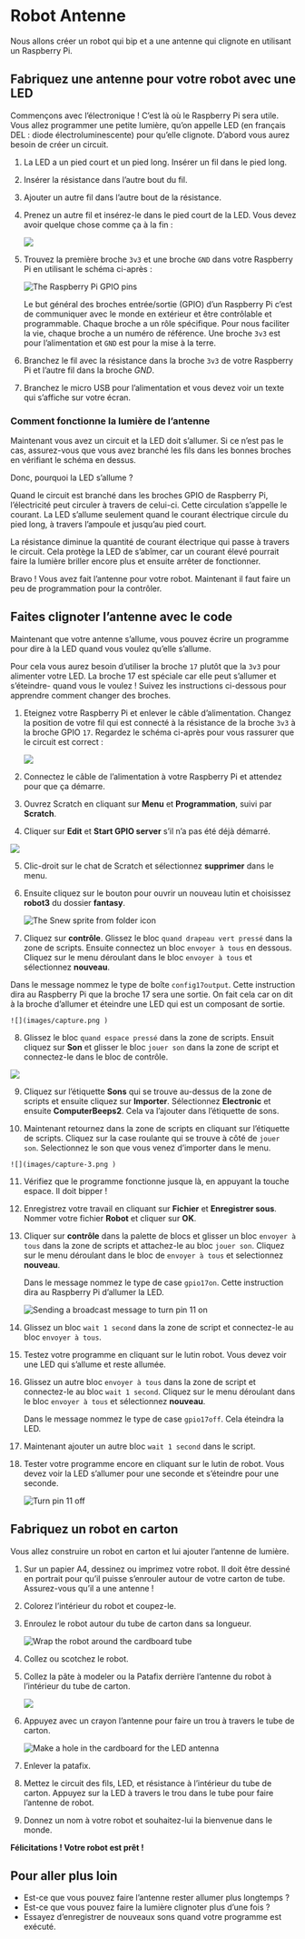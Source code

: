 # Robot Antenne

Nous allons créer un robot qui bip et a une antenne qui clignote en utilisant un Raspberry Pi.

## Fabriquez une antenne pour votre robot avec une LED

Commençons avec l’électronique ! C’est là où le Raspberry Pi sera utile. Vous allez programmer une petite lumière, qu’on appelle LED (en français DEL : diode électroluminescente) pour qu’elle clignote. D’abord vous aurez besoin de créer un circuit.

1.  La LED a un pied court et un pied long. Insérer un fil dans le pied long.

2.  Insérer la résistance dans l’autre bout du fil.

3.  Ajouter un autre fil dans l’autre bout de la résistance.

4.  Prenez un autre fil et insérez-le dans le pied court de la LED. Vous devez avoir quelque chose comme ça à la fin :

    ![](images/led-wired.png)

5.  Trouvez la première broche `3v3` et une broche `GND` dans votre Raspberry Pi en utilisant le schéma ci-après :

    ![](images/gpio.png "The Raspberry Pi GPIO pins")

    Le but général des broches entrée/sortie (GPIO) d’un Raspberry Pi c’est de communiquer avec le monde en extérieur et être contrôlable et programmable.  Chaque broche a un rôle spécifique. Pour nous faciliter la vie, chaque broche a un numéro de référence. Une broche `3v3` est pour l’alimentation et `GND` est pour la mise à la terre.

6.  Branchez le fil avec la résistance dans la broche `3v3` de votre Raspberry Pi et l’autre fil dans la broche *GND*.

7.  Branchez le micro USB pour l’alimentation et vous devez voir un texte qui s’affiche sur votre écran.

### Comment fonctionne la lumière de l’antenne

Maintenant vous avez un circuit et la LED doit s’allumer. Si ce n’est pas le cas, assurez-vous que vous avez branché les fils dans les bonnes broches en vérifiant le schéma en dessus. 

Donc, pourquoi la LED s’allume ?

Quand le circuit est branché dans les broches GPIO de Raspberry Pi, l’électricité peut circuler à travers de celui-ci. Cette circulation s’appelle le courant. La LED s’allume seulement quand le courant électrique circule du pied long, à travers l’ampoule et jusqu’au pied court. 

La résistance diminue la quantité de courant électrique qui passe à travers le circuit. Cela protège la LED de s’abîmer, car un courant élevé pourrait faire la lumière briller encore plus et ensuite arrêter de fonctionner.

Bravo ! Vous avez fait l’antenne pour votre robot. Maintenant il faut faire un peu de programmation pour la contrôler. 

## Faites clignoter l’antenne avec le code

Maintenant que votre antenne s’allume, vous pouvez écrire un programme pour dire à la LED quand vous voulez qu’elle s’allume.

Pour cela vous aurez besoin d’utiliser la broche `17` plutôt que la `3v3` pour alimenter votre LED. La broche 17 est spéciale car elle peut s’allumer et s’éteindre- quand vous le voulez ! Suivez les instructions ci-dessous pour apprendre comment changer des broches.

1.  Eteignez votre Raspberry Pi et enlever le câble d’alimentation. Changez la position de votre fil qui est connecté à la résistance de la broche `3v3` à la broche GPIO `17`. Regardez le schéma ci-après pour vous rassurer que le circuit est correct :

    ![](images/finished-circuit.png)

2.  Connectez le câble de l’alimentation à votre Raspberry Pi et attendez pour que ça démarre.

3.  Ouvrez Scratch en cliquant sur **Menu** et **Programmation**, suivi par **Scratch**.

4.  Cliquer sur **Edit** et **Start GPIO server** s’il n’a pas été déjà démarré.

 ![](images/gpio-server.png )
 
5. Clic-droit sur le chat de Scratch et sélectionnez **supprimer** dans le menu.

6.  Ensuite cliquez sur le bouton pour ouvrir un nouveau lutin et choisissez **robot3** du dossier **fantasy**.

    ![](images/new_sprite.png "The Snew sprite from folder icon")

7.  Cliquez sur **contrôle**. Glissez le bloc `quand drapeau vert pressé` dans la zone de scripts. Ensuite connectez un bloc `envoyer à tous` en dessous. Cliquez sur le menu déroulant dans le bloc `envoyer à tous` et sélectionnez **nouveau**.

Dans le message nommez le type de boîte `config17output`. Cette instruction dira au Raspberry Pi que la broche 17 sera une sortie. On fait cela car on dit à la broche d’allumer et éteindre une LED qui est un composant de sortie.  

    ![](images/capture.png )

8.  Glissez le bloc `quand espace pressé` dans la zone de scripts. Ensuit cliquez sur **Son** et glisser le bloc `jouer son` dans la zone de script et connectez-le dans le bloc de contrôle. 

![](images/capture-2.png )

9.  Cliquez sur l’étiquette **Sons** qui se trouve au-dessus de la zone de scripts et ensuite cliquez sur **Importer**. Sélectionnez **Electronic** et ensuite **ComputerBeeps2**. Cela va l’ajouter dans l’étiquette de sons. 

10.  Maintenant retournez dans la zone de scripts en cliquant sur l’étiquette de scripts. Cliquez sur la case roulante qui se trouve à côté de `jouer son`. Selectionnez le son que vous venez d’importer dans le menu.

    ![](images/capture-3.png )

11. Vérifiez que le programme fonctionne jusque là, en appuyant la touche espace. Il doit bipper !

12. Enregistrez votre travail en cliquant sur **Fichier** et **Enregistrer sous**. Nommer votre fichier **Robot** et cliquer sur **OK**.

13.	Cliquer sur **contrôle** dans la palette de blocs et glisser un bloc `envoyer à tous` dans la zone de scripts et attachez-le au bloc `jouer son`. Cliquez sur le menu déroulant dans le bloc de `envoyer à tous` et selectionnez **nouveau**.


    Dans le message nommez le type de case `gpio17on`. Cette instruction dira au Raspberry Pi d’allumer la LED.

    ![](images/pin11on.png "Sending a broadcast message to turn pin 11 on")

14.	Glissez un bloc `wait 1 second` dans la zone de script et connectez-le au bloc `envoyer à tous`.

15.	Testez votre programme en cliquant sur le lutin robot. Vous devez voir une LED qui s’allume et reste allumée.

16.	Glissez un autre bloc `envoyer à tous` dans la zone de script et connectez-le au bloc `wait 1 second`.
Cliquez sur le menu déroulant dans le bloc `envoyer à tous` et sélectionnez **nouveau**.


    Dans le message nommez le type de case `gpio17off`. Cela éteindra la LED.

17.	Maintenant ajouter un autre bloc `wait 1 second` dans le script.

18.	Tester votre programme encore en cliquant sur le lutin de robot. Vous devez voir la LED s’allumer pour une seconde et s’éteindre pour une seconde.

    ![](images/pin11off.png "Turn pin 11 off")

## Fabriquez un robot en carton

Vous allez construire un robot en carton et lui ajouter l’antenne de lumière.

1.	Sur un papier A4, dessinez ou imprimez votre robot. Il doit être dessiné en portrait pour qu’il puisse s’enrouler autour de votre carton de tube. Assurez-vous qu’il a une antenne !

2.	Colorez l’intérieur du robot et coupez-le.

3.	Enroulez le robot autour du tube de carton dans sa longueur.

    ![](images/cardboard.png "Wrap the robot around the cardboard tube")

4.	Collez ou scotchez le robot.

5.	Collez la pâte à modeler ou la Patafix derrière l’antenne du robot à l’intérieur du tube de carton.

    ![](images/cardboard2.png)

6.	Appuyez avec un crayon l’antenne pour faire un trou à travers le tube de carton.

    ![](images/cardboard3.png "Make a hole in the cardboard for the LED antenna")

7.	Enlever la patafix.

8.	Mettez le circuit des fils, LED, et résistance à l’intérieur du tube de carton. Appuyez sur la LED à travers le trou dans le tube pour faire l’antenne de robot.

9.	Donnez un nom à votre robot et souhaitez-lui la bienvenue dans le monde.

**Félicitations ! Votre robot est prêt !**

## Pour aller plus loin

-	Est-ce que vous pouvez faire l’antenne rester allumer plus longtemps ?
-	Est-ce que vous pouvez faire la lumière clignoter plus d’une fois ?
-	Essayez d’enregistrer de nouveaux sons quand votre programme est exécuté.

